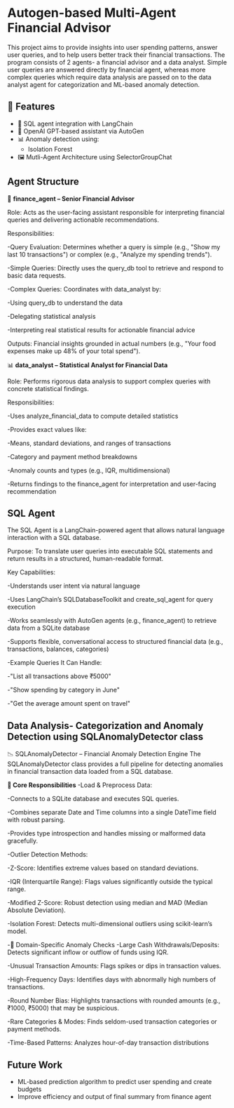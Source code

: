 # Autogen-based Multi-Agent Financial Advisor

This project aims to provide insights into user spending patterns, answer user queries, and to help users better track their financial transactions. The program consists of 2 agents- a financial advisor and a data analyst. Simple user queries are answered directly by financial agent, whereas more complex queries which require data analysis are passed on to the data analyst agent for categorization and ML-based anomaly detection.

## 🚀 Features

- 🔗 SQL agent integration with LangChain
- 🤖 OpenAI GPT-based assistant via AutoGen
- 📊 Anomaly detection using:
  - Isolation Forest
- 🖼️ Mutli-Agent Architecture using SelectorGroupChat

## Agent Structure

🏦 **finance_agent – Senior Financial Advisor**

Role: Acts as the user-facing assistant responsible for interpreting financial queries and delivering actionable recommendations.

Responsibilities:

-Query Evaluation: Determines whether a query is simple (e.g., "Show my last 10 transactions") or complex (e.g., "Analyze my spending trends").

-Simple Queries: Directly uses the query_db tool to retrieve and respond to basic data requests.

-Complex Queries: Coordinates with data_analyst by:

-Using query_db to understand the data

-Delegating statistical analysis

-Interpreting real statistical results for actionable financial advice

Outputs: Financial insights grounded in actual numbers (e.g., "Your food expenses make up 48% of your total spend").

📊 **data_analyst – Statistical Analyst for Financial Data**

Role: Performs rigorous data analysis to support complex queries with concrete statistical findings.

Responsibilities:

-Uses analyze_financial_data to compute detailed statistics

-Provides exact values like:

  -Means, standard deviations, and ranges of transactions

-Category and payment method breakdowns

-Anomaly counts and types (e.g., IQR, multidimensional)

-Returns findings to the finance_agent for interpretation and user-facing recommendation

## SQL Agent 

The SQL Agent is a LangChain-powered agent that allows natural language interaction with a SQL database.

Purpose:
To translate user queries into executable SQL statements and return results in a structured, human-readable format.

Key Capabilities:

-Understands user intent via natural language

-Uses LangChain’s SQLDatabaseToolkit and create_sql_agent for query execution

-Works seamlessly with AutoGen agents (e.g., finance_agent) to retrieve data from a SQLite database

-Supports flexible, conversational access to structured financial data (e.g., transactions, balances, categories)

-Example Queries It Can Handle:

  -"List all transactions above ₹5000"

  -"Show spending by category in June"
  
  -"Get the average amount spent on travel"

## Data Analysis- Categorization and Anomaly Detection using SQLAnomalyDetector class

📉 SQLAnomalyDetector – Financial Anomaly Detection Engine
The SQLAnomalyDetector class provides a full pipeline for detecting anomalies in financial transaction data loaded from a SQL database.

**🔧 Core Responsibilities**
-Load & Preprocess Data:

  -Connects to a SQLite database and executes SQL queries.
  
  -Combines separate Date and Time columns into a single DateTime field with robust parsing.
  
  -Provides type introspection and handles missing or malformed data gracefully.

-Outlier Detection Methods:

  -Z-Score: Identifies extreme values based on standard deviations.
  
  -IQR (Interquartile Range): Flags values significantly outside the typical range.
  
  -Modified Z-Score: Robust detection using median and MAD (Median Absolute Deviation).
  
  -Isolation Forest: Detects multi-dimensional outliers using scikit-learn’s model.

-🧠 Domain-Specific Anomaly Checks
  -Large Cash Withdrawals/Deposits: Detects significant inflow or outflow of funds using IQR.
  
  -Unusual Transaction Amounts: Flags spikes or dips in transaction values.
  
  -High-Frequency Days: Identifies days with abnormally high numbers of transactions.
  
  -Round Number Bias: Highlights transactions with rounded amounts (e.g., ₹1000, ₹5000) that may be suspicious.
  
  -Rare Categories & Modes: Finds seldom-used transaction categories or payment methods.
  
  -Time-Based Patterns: Analyzes hour-of-day transaction distributions

## Future Work

- ML-based prediction algorithm to predict user spending and create budgets
- Improve efficiency and output of final summary from finance agent


